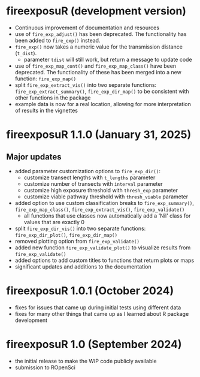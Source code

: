 # fireexposuR (development version)

* Continuous improvement of documentation and resources
* use of `fire_exp_adjust()` has been deprecated. The functionality has been added
to `fire_exp()` instead.
* `fire_exp()` now takes a numeric value for the transmission distance (`t_dist`).
    * parameter `tdist` will still work, but return a message to update code
* use of `fire_exp_map_cont()` and `fire_exp_map_class()` have been deprecated.
The functionality of these has been merged into a new function: `fire_exp_map()`
* split `fire_exp_extract_vis()` into two separate functions: 
`fire_exp_extract_summary()`, `fire_exp_dir_map()` to be consistent with other
functions in the package
* example data is now for a real location, allowing for more interpretation of
results in the vignettes

# fireexposuR 1.1.0 (January 31, 2025)

## Major updates 

* added parameter customization options to `fire_exp_dir()`:
    * customize transect lengths with `t_lengths` parameter
    * customize number of transects with `interval` parameter
    * customize high exposure threshold with `thresh_exp` parameter
    * customize viable pathway threshold with `thresh_viable` parameter
* added option to use custom classification breaks to `fire_exp_summary()`, 
`fire_exp_map_class()`, `fire_exp_extract_vis()`, `fire_exp_validate()`
    * all functions that use classes now automatically add a 'Nil' class for 
    values that are exactly 0
* split `fire_exp_dir_vis()` into two separate functions: `fire_exp_dir_plot()`,
`fire_exp_dir_map()`
* removed plotting option from `fire_exp_validate()` 
* added new function `fire_exp_validate_plot()` to visualize results from
`fire_exp_validate()`
* added options to add custom titles to functions that return plots or maps
* significant updates and additions to the documentation

# fireexposuR 1.0.1 (October 2024)

* fixes for issues that came up during initial tests using different data
* fixes for many other things that came up as I learned about R package development

# fireexposuR 1.0 (September 2024)

* the initial release to make the WIP code publicly available
* submission to ROpenSci
